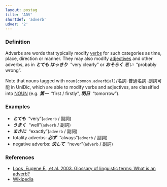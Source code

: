 ```yaml
---
layout: postag
title: 'ADV'
shortdef: 'adverb'
udver: '2'
---
```


### Definition

Adverbs are words that typically modify [verbs](VERB) for such
categories as time, place, direction or manner. They may also modify
[adjectives](ADJ) and other adverbs, as in _<b>とても はっきり</b>&nbsp;_
“very clearly” or _<b>おそらく</b> 悪い&nbsp;_ “probably wrong”.

Note that nouns tagged with `noun(common.adverbial)`/名詞-普通名詞-副詞可能
in UniDic, which are able to modify verbs and adjectives, are classified into
 [NOUN]() (e.g. _<b>第一</b>&nbsp;_ “first / firstly”,
_<b>明日</b>&nbsp;_ “tomorrow”).

### Examples

- _<b>とても</b>&nbsp;_ “very”(`adverb` / 副詞)
- _<b>うまく</b>&nbsp;_ “well”(`adverb` / 副詞)
- _<b>まさに</b>&nbsp;_ “exactly”(`adverb` / 副詞)
- totality adverbs: _<b>必ず</b>&nbsp;_ “always”(`adverb` / 副詞)
- negative adverbs: _<b>決して</b>&nbsp;_ “never”(`adverb` / 副詞)

### References

- [Loos, Eugene E., et al. 2003. Glossary of linguistic terms: What is an adverb?](http://www-01.sil.org/linguistics/GlossaryOfLinguisticTerms/WhatIsAnAdverbLinguistics.htm)
- [Wikipedia](http://en.wikipedia.org/wiki/Adverb)
<!-- Interlanguage links updated Ne 5. května 2024, 18:19:33 CEST -->
